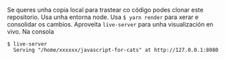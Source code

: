 Se queres unha copia local para trastear co código podes clonar este repositorio.
Usa unha entorna node.
Usa `$ yarn render` para xerar e consolidar os cambios.
Aproveita `live-server` para unha visualización en vivo.
Na consola

```
$ live-server
  Serving "/home/xxxxxx/javascript-for-cats" at http://127.0.0.1:8080
```  
